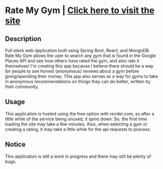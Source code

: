 # Rate My Gym | [Click here to visit the site](https://ratemygym.onrender.com)

## Description
Full stack web application built using Spring Boot, React, and MongoDB. Rate My Gym allows the user to search any gym that is found in the Google Places API and see how others have rated the gym, and also rate it themselves! I'm creating this app because I believe there should be a way for people to see honest (anonymous) reviews about a gym before going/spending their money. This app also serves as a way for gyms to take in anonymous recommendations on things they can do better, written by their community.

## Usage
This application is hosted using the free option with render.com, so after a little while of the service being unused, it spins down. So, the first time loading the site may take a few minutes. Also, when selecting a gym or creating a rating, it may take a little while for the api requests to process.

## Notice
This application is still a work in progress and there may still be plenty of bugs. 
